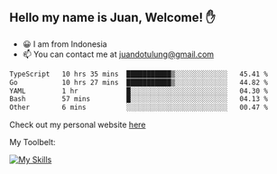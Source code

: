 ## Hello my name is Juan, Welcome! ✋

- 😀 I am from Indonesia
- 📫 You can contact me at juandotulung@gmail.com

<!--START_SECTION:waka-->

```txt
TypeScript   10 hrs 35 mins  ███████████▒░░░░░░░░░░░░░   45.41 %
Go           10 hrs 27 mins  ███████████▒░░░░░░░░░░░░░   44.82 %
YAML         1 hr            █░░░░░░░░░░░░░░░░░░░░░░░░   04.30 %
Bash         57 mins         █░░░░░░░░░░░░░░░░░░░░░░░░   04.13 %
Other        6 mins          ░░░░░░░░░░░░░░░░░░░░░░░░░   00.47 %
```

<!--END_SECTION:waka-->

Check out my personal website [here](https://juanchristian.com)

My Toolbelt:

[![My Skills](https://skillicons.dev/icons?i=go,js,ts,nodejs,react,nextjs,python,php,laravel,aws,bash,linux,postgres,mysql,redis,mongodb,docker)](https://skillicons.dev)

